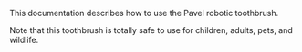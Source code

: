 This documentation describes how to use the Pavel robotic
toothbrush.

Note that this toothbrush is totally safe to
use for children, adults, pets, and wildlife.
